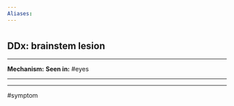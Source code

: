 ```yaml
---
Aliases:
---
```

# 
## DDx: brainstem lesion 


---
**Mechanism:**
**Seen in:**  #eyes 

---


---
#symptom 